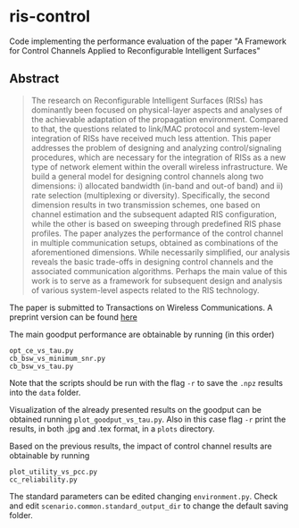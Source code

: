 # ris-control

Code implementing the performance evaluation of the paper "A Framework for Control Channels Applied to Reconfigurable Intelligent Surfaces"

## Abstract
> The research on Reconfigurable Intelligent Surfaces (RISs) has dominantly been focused on physical-layer aspects and analyses of the achievable adaptation of the propagation environment. Compared to that, the questions related to link/MAC protocol and system-level integration of RISs have received much less attention. This paper addresses the problem of designing and analyzing control/signaling procedures, which are necessary for the integration of RISs as a new type of network element within the overall wireless infrastructure. We build a general model for designing control channels along two dimensions: i) allocated bandwidth (in-band and out-of band) and ii) rate selection (multiplexing or diversity). Specifically, the second dimension results in two transmission schemes, one based on channel estimation and the subsequent adapted RIS configuration, while the other is based on sweeping through predefined RIS phase profiles. The paper analyzes the performance of the control channel in multiple communication setups, obtained as combinations of the aforementioned dimensions. While necessarily simplified, our analysis reveals the basic trade-offs in designing control channels and the associated communication algorithms. Perhaps the main value of this work is to serve as a framework for subsequent design and analysis of various system-level aspects related to the RIS technology.

The paper is submitted to Transactions on Wireless Communications.
A preprint version can be found [here](http://arxiv.org/)

The main goodput performance are obtainable by running (in this order)
```
opt_ce_vs_tau.py
cb_bsw_vs_minimum_snr.py
cb_bsw_vs_tau.py
```
Note that the scripts should be run with the flag ```-r``` to save the ``.npz`` results into the ``data`` folder.

Visualization of the already presented results on the goodput can be obtained running ```plot_goodput_vs_tau.py```.
Also in this case flag ```-r``` print the results, in both .jpg and .tex format, in a ```plots``` directory.

Based on the previous results, the impact of control channel results are obtainable by running
```
plot_utility_vs_pcc.py
cc_reliability.py
```

The standard parameters can be edited changing ```environment.py```. 
Check and edit ```scenario.common.standard_output_dir``` to change the default saving folder.
 

